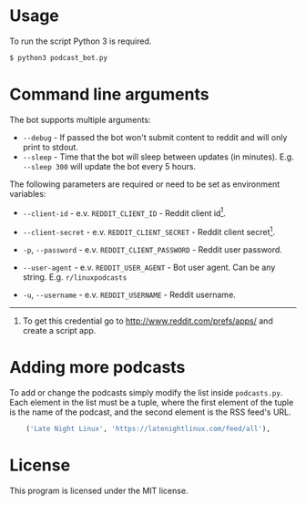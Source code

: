 # Usage

To run the script Python 3 is required.

```bash
$ python3 podcast_bot.py
```

# Command line arguments

The bot supports multiple arguments:

- `--debug` - If passed the bot won't submit content to reddit and will only print to stdout.
- `--sleep` - Time that the bot will sleep between updates (in minutes). E.g. `--sleep 300` will update the bot every 5 hours.

The following parameters are required or need to be set as environment variables:

- `--client-id` - e.v. `REDDIT_CLIENT_ID` - Reddit client id<a href="#footnote-1"><sup>1</sup></a>.

- `--client-secret` - e.v. `REDDIT_CLIENT_SECRET` - Reddit client secret<a href="#footnote-1"><sup>1</sup></a>.

- `-p`, `--password` - e.v. `REDDIT_CLIENT_PASSWORD` - Reddit user password.

- `--user-agent` - e.v. `REDDIT_USER_AGENT` - Bot user agent. Can be any string. E.g. `r/linuxpodcasts`

- `-u`, `--username` - e.v. `REDDIT_USERNAME` - Reddit username.

---

1. <a name="footnote-1"></a>To get this credential go to
   http://www.reddit.com/prefs/apps/ and create a script app.

# Adding more podcasts

To add or change the podcasts simply modify the list inside `podcasts.py`. Each
element in the list must be a tuple, where the first element of the tuple is
the name of the podcast, and the second element is the RSS feed's URL.

```python
    ('Late Night Linux', 'https://latenightlinux.com/feed/all'),
```

# License

This program is licensed under the MIT license.

